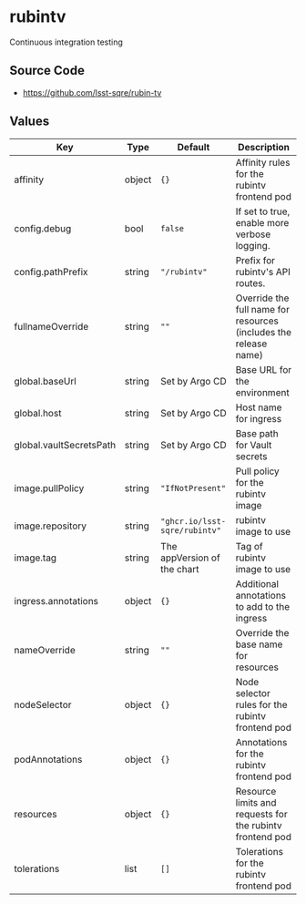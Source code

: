 # rubintv

Continuous integration testing

## Source Code

* <https://github.com/lsst-sqre/rubin-tv>

## Values

| Key | Type | Default | Description |
|-----|------|---------|-------------|
| affinity | object | `{}` | Affinity rules for the rubintv frontend pod |
| config.debug | bool | `false` | If set to true, enable more verbose logging. |
| config.pathPrefix | string | `"/rubintv"` | Prefix for rubintv's API routes. |
| fullnameOverride | string | `""` | Override the full name for resources (includes the release name) |
| global.baseUrl | string | Set by Argo CD | Base URL for the environment |
| global.host | string | Set by Argo CD | Host name for ingress |
| global.vaultSecretsPath | string | Set by Argo CD | Base path for Vault secrets |
| image.pullPolicy | string | `"IfNotPresent"` | Pull policy for the rubintv image |
| image.repository | string | `"ghcr.io/lsst-sqre/rubintv"` | rubintv image to use |
| image.tag | string | The appVersion of the chart | Tag of rubintv image to use |
| ingress.annotations | object | `{}` | Additional annotations to add to the ingress |
| nameOverride | string | `""` | Override the base name for resources |
| nodeSelector | object | `{}` | Node selector rules for the rubintv frontend pod |
| podAnnotations | object | `{}` | Annotations for the rubintv frontend pod |
| resources | object | `{}` | Resource limits and requests for the rubintv frontend pod |
| tolerations | list | `[]` | Tolerations for the rubintv frontend pod |

